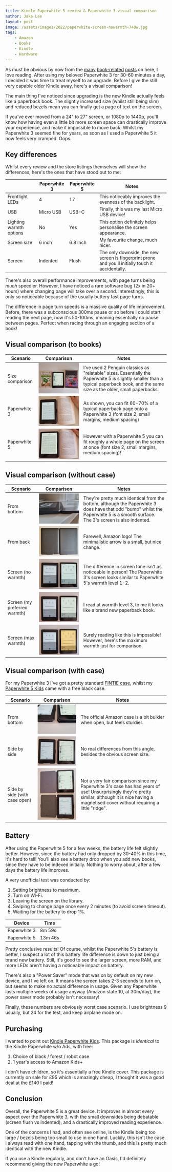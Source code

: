 ```yaml
---
title: Kindle Paperwhite 5 review & Paperwhite 3 visual comparison
author: Jake Lee
layout: post
image: /assets/images/2022/paperwhite-screen-nowarmth-740w.jpg
tags:
    - Amazon
    - Books
    - Kindle
    - Hardware
---
```


As must be obvious by now from the [many](/current-book-collection-and-organisation/) [book-related](/analysing-5-years-of-amazon-kindle-reading/) [posts](/analysing-my-goodreads-book-history/) on here, I love reading. After using my beloved Paperwhite 3 for 30-60 minutes a day, I decided it was time to treat myself to an upgrade. Before I give the still very capable older Kindle away, here's a visual comparison!  

The main thing I've noticed since upgrading is the new Kindle actually feels like a paperback book. The slightly increased size (whilst still being slim) and reduced bezels mean you can finally get a page of text on the screen. 

If you've ever moved from a 24" to 27" screen, or 1080p to 1440p, you'll know how having even a little bit more screen space can drastically improve your experience, and make it impossible to move back. Whilst my Paperwhite 3 seemed fine for years, as soon as I used a Paperwhite 5 it now feels very cramped. Oops.

## Key differences

Whilst every review and the store listings themselves will show the differences, here's the ones that have stood out to me:

| | Paperwhite 3 | Paperwhite 5 | Notes |
| -- | -- | -- | -- |
| Frontlight LEDs | 4 | 17 | This noticeably improves the evenness of the backlight. |
| USB | Micro USB | USB-C | Finally, this was my last Micro USB device! | 
| Lighting warmth options | No | Yes | This option definitely helps personalise the screen appearance. |
| Screen size | 6 inch | 6.8 inch | My favourite change, much nicer. |
| Screen | Indented | Flush | The only downside, the new screen is fingerprint prone and you'll initially touch it accidentally. |

There's also overall performance improvements, with page turns being *much* speedier. However, I have noticed a rare software bug (2x in 20+ hours) where changing page will take over a second. Interestingly, this is only so noticeable because of the usually buttery fast page turns.

The difference in page turn speeds is a massive quality of life improvement. Before, there was a subconscious 300ms pause or so before I could start reading the next page, now it's 50-100ms, meaning essentially no pause between pages. Perfect when racing through an engaging section of a book! 

## Visual comparison (to books)

| Scenario | Comparison | Notes |
| -- | -- | -- |
| Size comparison | [![](/assets/images/2022/paperwhite-book-thumbnail.jpg)](/assets/images/2022/paperwhite-book.jpg) | I've used 2 Penguin classics as "relatable" sizes. Essentially the Paperwhite 5 is slightly smaller than a typical paperback book, and the same size as the older, small paperbacks. |
| Paperwhite 3 | [![](/assets/images/2022/paperwhite-book-pw3-thumbnail.jpg)](/assets/images/2022/paperwhite-book-pw3.jpg) | As shown, you can fit 60-70% of a typical paperback page onto a Paperwhite 3 (font size 2, small margins, medium spacing) |
| Paperwhite 5 | [![](/assets/images/2022/paperwhite-book-pw5-thumbnail.jpg)](/assets/images/2022/paperwhite-book-pw5.jpg) | However with a Paperwhite 5 you can fit roughly a whole page on the screen at once (font size 2, small margins, medium spacing)! |

## Visual comparison (without case)

| Scenario | Comparison | Notes |
| -- | -- | -- |
| From bottom | [![](/assets/images/2022/paperwhite-nocase-bottom-thumbnail.jpg)](/assets/images/2022/paperwhite-nocase-bottom.jpg) | They're pretty much identical from the bottom, although the Paperwhite 3 does have that odd "bump" whilst the Paperwhite 5 is a smooth surface. The 3's screen is also indented. |
| From back | [![](/assets/images/2022/paperwhite-nocase-back-thumbnail.jpg)](/assets/images/2022/paperwhite-nocase-back.jpg) | Farewell, Amazon logo! The minimalistic arrow is a small, but nice change. |
| Screen (no warmth) | [![](/assets/images/2022/paperwhite-screen-nowarmth-thumbnail.jpg)](/assets/images/2022/paperwhite-screen-nowarmth.jpg) | The difference in screen tone isn't as noticeable in person! The Paperwhite 3's screen looks similar to Paperwhite 5's warmth level 1-2. |
| Screen (my preferred warmth) | [![](/assets/images/2022/paperwhite-screen-normal-thumbnail.jpg)](/assets/images/2022/paperwhite-screen-normal.jpg) | I read at warmth level 3, to me it looks like a brand new paperback book. |
| Screen (max warmth) | [![](/assets/images/2022/paperwhite-screen-fullwarmth-thumbnail.jpg)](/assets/images/2022/paperwhite-screen-fullwarmth.jpg) | Surely reading like this is impossible! However, here's the maximum warmth just for comparison. |

## Visual comparison (with case)

For my Paperwhite 3 I've got a pretty standard [FINTIE case](https://www.amazon.co.uk/gp/product/B00JPB83T0/), whilst my [Paperwhite 5 Kids](https://smile.amazon.co.uk/kindle-paperwhite-kids-includes-over-a-thousand-books-a-child-friendly-cover-and-a-2-year-worry-free-guarantee-robot-dreams/dp/B08WPJMC44/) came with a free black case.

| Scenario | Comparison | Notes |
| -- | -- | -- |
| From bottom | [![](/assets/images/2022/paperwhite-case-bottom-thumbnail.jpg)](/assets/images/2022/paperwhite-case-bottom.jpg) | The official Amazon case is a bit bulkier when open, but feels sturdier. |
| Side by side | [![](/assets/images/2022/paperwhite-case-sidebyside-thumbnail.jpg)](/assets/images/2022/paperwhite-case-sidebyside.jpg) | No real differences from this angle, besides the obvious screen size. |
| Side by side (with case open) | [![](/assets/images/2022/paperwhite-case-sidebyside2-thumbnail.jpg)](/assets/images/2022/paperwhite-case-sidebyside2.jpg) | Not a very fair comparison since my Paperwhite 3's case has had years of use! Unsurprisingly they're pretty similar, although it is nice having a magnetised cover without requiring a little "ridge". |

## Battery

After using the Paperwhite 5 for a few weeks, the battery life felt slightly better. However, since the battery had only dropped by 30-40% in this time, it's hard to tell! You'll also see a battery drop when you add new books, since they have to be indexed initially. Nothing to worry about, after a few days the battery life improves.

A very unofficial test was conducted by:

1. Setting brightness to maximum.
2. Turn on Wi-Fi.
3. Leaving the screen on the library.
4. Swiping to change page once every 2 minutes (to avoid screen timeout).
5. Waiting for the battery to drop 1%.

| Device | Time |
| -- | -- |
| Paperwhite 3 | 8m 59s |
| Paperwhite 5 | 13m 46s |

Pretty conclusive results! Of course, whilst the Paperwhite 5's battery is better, I suspect a lot of this battery life difference is down to just being a brand new battery. Still, it's good to see the larger screen, more RAM, and more LEDs aren't having a noticeable impact on battery.

There's also a "Power Saver" mode that was on by default on my new device, and I've left on. It means the screen takes 2-3 seconds to turn on, but seems to make no actual difference in usage. Given any Paperwhite lasts multiple weeks of usage anyway (Amazon state 10, at 30m/day), the power saver mode probably isn't necessary! 

Finally, these numbers are obviously worst case scenario. I use brightness 9 usually, but 24 for the test, and keep airplane mode on. 

## Purchasing

I wanted to point out [Kindle Paperwhite Kids](https://smile.amazon.co.uk/kindle-paperwhite-kids-includes-over-a-thousand-books-a-child-friendly-cover-and-a-2-year-worry-free-guarantee-emerald-forest/dp/B08WPQFP44). This package is *identical* to the Kindle Paperwhite w/o Ads, with free:

1. Choice of black / forest / robot case
2. 1 year's access to Amazon Kids+

I don't have children, so it's essentially a free Kindle cover. This package is currently on sale for £95 which is amazingly cheap, I thought it was a good deal at the £140 I paid! 

## Conclusion

Overall, the Paperwhite 5 is a great device. It improves in almost every aspect over the Paperwhite 3, with the small downsides being debatable (screen flush vs indented), and a drastically improved reading experience.

One of the concerns I had, and often see online, is the Kindle being too large / bezels being too small to use in one hand. Luckily, this isn't the case. I always read with one hand, tapping with the thumb, and this is pretty much identical with the new Kindle.

If you use a Kindle regularly, and don't have an Oasis, I'd definitely recommend giving the new Paperwhite a go!